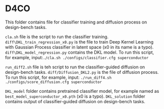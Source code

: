 # D4CO
This folder contains file for classifier training and diffusion process on design-bench tasks. 

`cla.sh` file is the script to run the classifier training. `diff\DKL_train_regression_x0.py` is the file to train Deep Kernel Learning with Gaussian Process classifier in latent space (x0 in its name is a typo). `diff\DKL_model_regression.py` contains the DKL model. To run this script, for example, input:`./cla.sh ./configs/classifier.cfg superconductor`  

`run_diff2.sh` file is teh script to run the classifier-guided diffusion on design-bench tasks. `diff/Diffusion_DKL2.py` is the file of diffusion process. To run this script, for example, input: `./run_diff4.sh ./configs/score_diffusion.cfg superconductor`

`DKL_model` folder contains pretrained classifier model, for example named as `best_model_superconductor_x0.pth` (x0 is a typo). `DKL_solution` folder contains output of classifier-guided diffusion on design-bench tasks.
